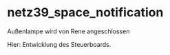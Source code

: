 netz39_space_notification
=========================

Außenlampe wird von Rene angeschlossen

Hier: Entwicklung des Steuerboards.